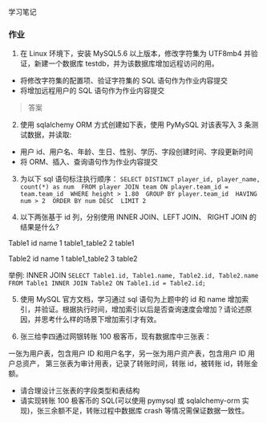 学习笔记

### 作业
1. 在 Linux 环境下，安装 MySQL5.6 以上版本，修改字符集为 UTF8mb4 并验证，新建一个数据库 testdb，并为该数据库增加远程访问的用。

- 将修改字符集的配置项、验证字符集的 SQL 语句作为作业内容提交
- 将增加远程用户的 SQL 语句作为作业内容提交

> 答案

2. 使用 sqlalchemy ORM 方式创建如下表，使用 PyMySQL 对该表写入 3 条测试数据，并读取:

- 用户 id、用户名、年龄、生日、性别、学历、字段创建时间、字段更新时间
- 将 ORM、插入、查询语句作为作业内容提交

3. 为以下 sql 语句标注执行顺序：
`SELECT DISTINCT player_id, player_name, count(*) as num 
FROM player JOIN team ON player.team_id = team.team_id 
WHERE height > 1.80 
GROUP BY player.team_id 
HAVING num > 2 
ORDER BY num DESC 
LIMIT 2`

4. 以下两张基于 id 列，分别使用 INNER JOIN、LEFT JOIN、 RIGHT JOIN 的结果是什么?

Table1
id name
1 table1_table2
2 table1

Table2
id name
1 table1_table2
3 table2

举例: INNER JOIN
`SELECT Table1.id, Table1.name, Table2.id, Table2.name
FROM Table1
INNER JOIN Table2
ON Table1.id = Table2.id;`

5. 使用 MySQL 官方文档，学习通过 sql 语句为上题中的 id 和 name 增加索引，并验证。根据执行时间，增加索引以后是否查询速度会增加？请论述原因，并思考什么样的场景下增加索引才有效。

6. 张三给李四通过网银转账 100 极客币，现有数据库中三张表：

一张为用户表，包含用户 ID 和用户名字，另一张为用户资产表，包含用户 ID 用户总资产，
第三张表为审计用表，记录了转账时间，转账 id，被转账 id，转账金额。

- 请合理设计三张表的字段类型和表结构
- 请实现转账 100 极客币的 SQL(可以使用 pymysql 或 sqlalchemy-orm 实现)，张三余额不足，转账过程中数据库 crash 等情况需保证数据一致性。